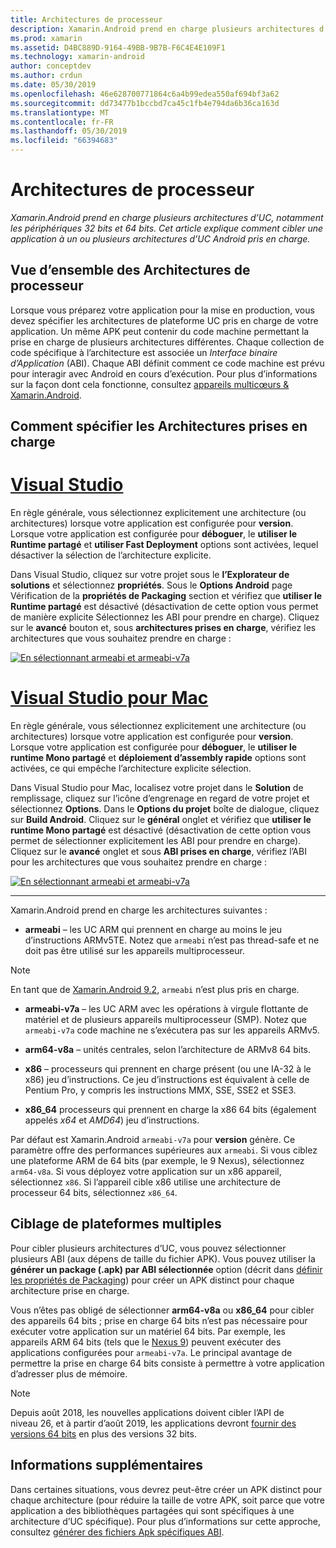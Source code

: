 ```yaml
---
title: Architectures de processeur
description: Xamarin.Android prend en charge plusieurs architectures d’UC, notamment les périphériques 32 bits et 64 bits. Cet article explique comment cibler une application à un ou plusieurs architectures d’UC Android pris en charge.
ms.prod: xamarin
ms.assetid: D4BC889D-9164-49BB-9B7B-F6C4E4E109F1
ms.technology: xamarin-android
author: conceptdev
ms.author: crdun
ms.date: 05/30/2019
ms.openlocfilehash: 46e628700771864c6a4b99edea550af694bf3a62
ms.sourcegitcommit: dd73477b1bccbd7ca45c1fb4e794da6b36ca163d
ms.translationtype: MT
ms.contentlocale: fr-FR
ms.lasthandoff: 05/30/2019
ms.locfileid: "66394683"
---
```

# <a name="cpu-architectures"></a>Architectures de processeur

_Xamarin.Android prend en charge plusieurs architectures d’UC, notamment les périphériques 32 bits et 64 bits. Cet article explique comment cibler une application à un ou plusieurs architectures d’UC Android pris en charge._

## <a name="cpu-architectures-overview"></a>Vue d’ensemble des Architectures de processeur

Lorsque vous préparez votre application pour la mise en production, vous devez spécifier les architectures de plateforme UC pris en charge de votre application. Un même APK peut contenir du code machine permettant la prise en charge de plusieurs architectures différentes. Chaque collection de code spécifique à l’architecture est associée un *Interface binaire d’Application* (ABI). Chaque ABI définit comment ce code machine est prévu pour interagir avec Android en cours d’exécution.
Pour plus d’informations sur la façon dont cela fonctionne, consultez [appareils multicœurs &amp; Xamarin.Android](~/android/deploy-test/multicore-devices.md).


## <a name="how-to-specify-supported-architectures"></a>Comment spécifier les Architectures prises en charge

# <a name="visual-studiotabwindows"></a>[Visual Studio](#tab/windows)

En règle générale, vous sélectionnez explicitement une architecture (ou architectures) lorsque votre application est configurée pour **version**. Lorsque votre application est configurée pour **déboguer**, le **utiliser le Runtime partagé** et **utiliser Fast Deployment** options sont activées, lequel désactiver la sélection de l’architecture explicite.

Dans Visual Studio, cliquez sur votre projet sous le **l’Explorateur de solutions** et sélectionnez **propriétés**. Sous le **Options Android** page Vérification de la **propriétés de Packaging** section et vérifiez que **utiliser le Runtime partagé** est désactivé (désactivation de cette option vous permet de manière explicite Sélectionnez les ABI pour prendre en charge). Cliquez sur le **avancé** bouton et, sous **architectures prises en charge**, vérifiez les architectures que vous souhaitez prendre en charge :

[![En sélectionnant armeabi et armeabi-v7a](cpu-architectures-images/vs/01-abi-selections-sml.png)](cpu-architectures-images/vs/01-abi-selections.png#lightbox)

# <a name="visual-studio-for-mactabmacos"></a>[Visual Studio pour Mac](#tab/macos)

En règle générale, vous sélectionnez explicitement une architecture (ou architectures) lorsque votre application est configurée pour **version**. Lorsque votre application est configurée pour **déboguer**, le **utiliser le runtime Mono partagé** et **déploiement d’assembly rapide** options sont activées, ce qui empêche l’architecture explicite sélection.

Dans Visual Studio pour Mac, localisez votre projet dans le **Solution** de remplissage, cliquez sur l’icône d’engrenage en regard de votre projet et sélectionnez **Options**. Dans le **Options du projet** boîte de dialogue, cliquez sur **Build Android**. Cliquez sur le **général** onglet et vérifiez que **utiliser le runtime Mono partagé** est désactivé (désactivation de cette option vous permet de sélectionner explicitement les ABI pour prendre en charge). Cliquez sur le **avancé** onglet et sous **ABI prises en charge**, vérifiez l’ABI pour les architectures que vous souhaitez prendre en charge :

[![En sélectionnant armeabi et armeabi-v7a](cpu-architectures-images/xs/01-abi-selections-sml.png)](cpu-architectures-images/xs/01-abi-selections.png#lightbox)

-----


Xamarin.Android prend en charge les architectures suivantes :

-   **armeabi** &ndash; les UC ARM qui prennent en charge au moins le jeu d’instructions ARMv5TE. Notez que `armeabi` n’est pas thread-safe et ne doit pas être utilisé sur les appareils multiprocesseur.

> [!NOTE]
> En tant que de [Xamarin.Android 9.2](https://docs.microsoft.com/xamarin/android/release-notes/9/9.2#removal-of-support-for-armeabi-cpu-architecture), `armeabi` n’est plus pris en charge.

-   **armeabi-v7a** &ndash; les UC ARM avec les opérations à virgule flottante de matériel et de plusieurs appareils multiprocesseur (SMP). Notez que `armeabi-v7a` code machine ne s’exécutera pas sur les appareils ARMv5.

-   **arm64-v8a** &ndash; unités centrales, selon l’architecture de ARMv8 64 bits.

-   **x86** &ndash; processeurs qui prennent en charge présent (ou une IA-32 à le x86) jeu d’instructions. Ce jeu d’instructions est équivalent à celle de Pentium Pro, y compris les instructions MMX, SSE, SSE2 et SSE3.

-   **x86_64** processeurs qui prennent en charge la x86 64 bits (également appelés *x64* et *AMD64*) jeu d’instructions.

Par défaut est Xamarin.Android `armeabi-v7a` pour **version** génère. Ce paramètre offre des performances supérieures aux `armeabi`. Si vous ciblez une plateforme ARM de 64 bits (par exemple, le 9 Nexus), sélectionnez `arm64-v8a`. Si vous déployez votre application sur un x86 appareil, sélectionnez `x86`. Si l’appareil cible x86 utilise une architecture de processeur 64 bits, sélectionnez `x86_64`.

## <a name="targeting-multiple-platforms"></a>Ciblage de plateformes multiples

Pour cibler plusieurs architectures d’UC, vous pouvez sélectionner plusieurs ABI (aux dépens de taille du fichier APK). Vous pouvez utiliser la **générer un package (.apk) par ABI sélectionnée** option (décrit dans [définir les propriétés de Packaging](~/android/deploy-test/release-prep/index.md#Set_Packaging_Properties)) pour créer un APK distinct pour chaque architecture prise en charge.

Vous n’êtes pas obligé de sélectionner **arm64-v8a** ou **x86_64** pour cibler des appareils 64 bits ; prise en charge 64 bits n’est pas nécessaire pour exécuter votre application sur un matériel 64 bits. Par exemple, les appareils ARM 64 bits (tels que le [Nexus 9](http://www.google.com/nexus/9/)) peuvent exécuter des applications configurées pour `armeabi-v7a`. Le principal avantage de permettre la prise en charge 64 bits consiste à permettre à votre application d’adresser plus de mémoire.

> [!NOTE]
> Depuis août 2018, les nouvelles applications doivent cibler l’API de niveau 26, et à partir d’août 2019, les applications devront [fournir des versions 64 bits](https://android-developers.googleblog.com/2017/12/improving-app-security-and-performance.html) en plus des versions 32 bits.

## <a name="additional-information"></a>Informations supplémentaires

Dans certaines situations, vous devrez peut-être créer un APK distinct pour chaque architecture (pour réduire la taille de votre APK, soit parce que votre application a des bibliothèques partagées qui sont spécifiques à une architecture d’UC spécifique).
Pour plus d’informations sur cette approche, consultez [générer des fichiers Apk spécifiques ABI](~/android/deploy-test/building-apps/abi-specific-apks.md).
